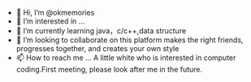 - 👋 Hi, I’m @okmemories
- 👀 I’m interested in ...
- 🌱 I’m currently learning java，c/c++,data structure
- 💞️ I’m looking to collaborate on this platform makes the right friends, progresses together, and creates your own style
- 📫 How to reach me ...
A little white who is interested in computer coding.First meeting, please look after me in the future.
<!---
okmemories/okmemories is a ✨ special ✨ repository because its `README.md` (this file) appears on your GitHub profile.
You can click the Preview link to take a look at your changes.
--->

